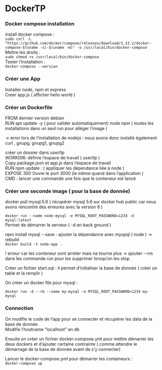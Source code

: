 # DockerTP

### Docker compose installation

install docker compose : \
`sudo curl -L "https://github.com/docker/compose/releases/download/1.23.2/docker-compose-$(uname -s)-$(uname -m)" -o /usr/local/bin/docker-compose` \
Mettre les droits : \
`sudo chmod +x /usr/local/bin/docker-compose` \
Tester l’installation : \
`docker-compose --version`

### Créer une App 

Installer node, npm et express \
Creer app.js ( afficher hello world )

### Créer un Dockerfile

FROM dernier version debian \
RUN apt update -y ( pour valider automatiquement) node npm ( toutes les installations dans un seul run pour alléger l’image )

-> error lors de l’installation de nodejs : nous avons donc installé également curl , gnupg, gnupg1, gnupg2

créer un dossier dans user/tp \
WORKDIR: définie l’espace de travail ( user/tp ) \
Copy package.json et app.js dans l’espace de travail \
RUN npm update : ( appliquer les dépendance liée à node ) \
EXPOSE 300 Ouvre le port 3000 (le même quand dans l’application ) \
CMD : lancer une commande une fois que le conteneur est lancé

### Créer une seconde image ( pour la base de donnée)

docker pull mysql:5.6 ( récupérer mysql 5.6 sur docker hub public car nous avons rencontré des erreures avec la version 8 )

`docker run --name node-mysql -e MYSQL_ROOT_PASSWORD=1234 -d mysql:latest`\
Permet de démarrer le serveur ( -d en back ground )

npm install mysql --save : ajouter la dépendance avec myspql ( node )  -> rebuild \
`docker build -t node-app .`

! erreur car les conteneur sont arreter mais ne tourne plus -> ajouter --rm dans les commande run pour les supprimer lorsqu’on les stop.

Créer un fichier start.sql : il permet d’initialiser la base de donnée ( créer un table et la remplir )

On créer un docker file pour mysql :

`docker run -d --rm --name my-mysql -e MYSQL_ROOT_PASSWORD=1234 my-mysql`

### Connection 

On modifie le code de l’app pour se connecter et récupérer les data de la base de donnée \
Modifie l’hostname “localhost” en db

Ensuite on créer un fichier docker-compose.yml pour mettre démarrer les deux dockers et d’ajouter certaine contrainte ( comme attendre le démarrage de la base de donnée avant de s’y connecter)

Lancer le docker-compose.yml pour démarrer les containeurs : \
`docker-compose up`
